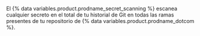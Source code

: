El {% data variables.product.prodname_secret_scanning %} escanea cualquier secreto en el total de tu historial de Git en todas las ramas presentes de tu repositorio de {% data variables.product.prodname_dotcom %}.
